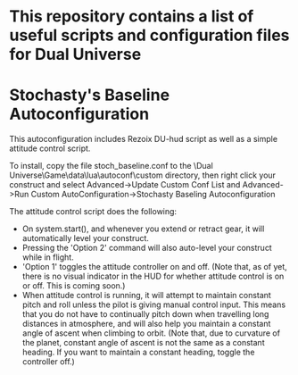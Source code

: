 # This repository contains a list of useful scripts and configuration files for Dual Universe

# Stochasty's Baseline Autoconfiguration

This autoconfiguration includes Rezoix DU-hud script as well as a simple attitude control script.

To install, copy the file stoch_baseline.conf to the \Dual Universe\Game\data\lua\autoconf\custom directory, then right click your construct and select Advanced->Update Custom Conf List and Advanced->Run Custom AutoConfiguration->Stochasty Baseling Autoconfiguration

The attitude control script does the following:
- On system.start(), and whenever you extend or retract gear, it will automatically level your construct.
- Pressing the 'Option 2' command will also auto-level your construct while in flight.
- 'Option 1' toggles the attitude controller on and off. (Note that, as of yet, there is no visual indicator in the HUD for whether attitude control is on or off.  This is coming soon.)
- When attitude control is running, it will attempt to maintain constant pitch and roll unless the pilot is giving manual control input.  This means that you do not have to continually pitch down when travelling long distances in atmosphere, and will also help you maintain a constant angle of ascent when climbing to orbit. (Note that, due to curvature of the planet, constant angle of ascent is not the same as a constant heading.  If you want to maintain a constant heading, toggle the controller off.)
